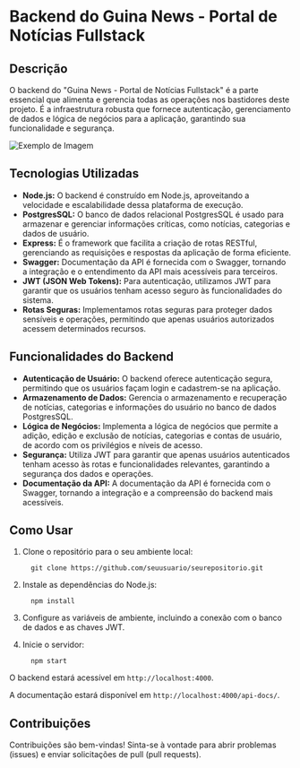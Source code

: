 # Backend do Guina News - Portal de Notícias Fullstack

## Descrição

O backend do "Guina News - Portal de Notícias Fullstack" é a parte essencial que alimenta e gerencia todas as operações nos bastidores deste projeto. É a infraestrutura robusta que fornece autenticação, gerenciamento de dados e lógica de negócios para a aplicação, garantindo sua funcionalidade e segurança.

![Exemplo de Imagem](./src/001.jpg)

## Tecnologias Utilizadas

- **Node.js:** O backend é construído em Node.js, aproveitando a velocidade e escalabilidade dessa plataforma de execução.
- **PostgresSQL:** O banco de dados relacional PostgresSQL é usado para armazenar e gerenciar informações críticas, como notícias, categorias e dados de usuário.
- **Express:** É o framework que facilita a criação de rotas RESTful, gerenciando as requisições e respostas da aplicação de forma eficiente.
- **Swagger:** Documentação da API é fornecida com o Swagger, tornando a integração e o entendimento da API mais acessíveis para terceiros.
- **JWT (JSON Web Tokens):** Para autenticação, utilizamos JWT para garantir que os usuários tenham acesso seguro às funcionalidades do sistema.
- **Rotas Seguras:** Implementamos rotas seguras para proteger dados sensíveis e operações, permitindo que apenas usuários autorizados acessem determinados recursos.

## Funcionalidades do Backend

- **Autenticação de Usuário:** O backend oferece autenticação segura, permitindo que os usuários façam login e cadastrem-se na aplicação.
- **Armazenamento de Dados:** Gerencia o armazenamento e recuperação de notícias, categorias e informações do usuário no banco de dados PostgresSQL.
- **Lógica de Negócios:** Implementa a lógica de negócios que permite a adição, edição e exclusão de notícias, categorias e contas de usuário, de acordo com os privilégios e níveis de acesso.
- **Segurança:** Utiliza JWT para garantir que apenas usuários autenticados tenham acesso às rotas e funcionalidades relevantes, garantindo a segurança dos dados e operações.
- **Documentação da API:** A documentação da API é fornecida com o Swagger, tornando a integração e a compreensão do backend mais acessíveis.

## Como Usar

1. Clone o repositório para o seu ambiente local:

         git clone https://github.com/seuusuario/seurepositorio.git


2. Instale as dependências do Node.js:

         npm install

3. Configure as variáveis de ambiente, incluindo a conexão com o banco de dados e as chaves JWT.

4. Inicie o servidor:

         npm start

O backend estará acessível em `http://localhost:4000`.

A documentação estará disponível em `http://localhost:4000/api-docs/`.

## Contribuições

Contribuições são bem-vindas! Sinta-se à vontade para abrir problemas (issues) e enviar solicitações de pull (pull requests).
